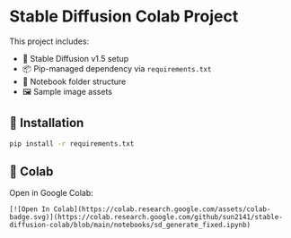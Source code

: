 # Stable Diffusion Colab Project

This project includes:

- 🧠 Stable Diffusion v1.5 setup
- 📦 Pip-managed dependency via `requirements.txt`
- 📁 Notebook folder structure
- 🖼 Sample image assets

## 🔧 Installation

```bash
pip install -r requirements.txt
```

## 🚀 Colab

Open in Google Colab:

```
[![Open In Colab](https://colab.research.google.com/assets/colab-badge.svg)](https://colab.research.google.com/github/sun2141/stable-diffusion-colab/blob/main/notebooks/sd_generate_fixed.ipynb)
```
